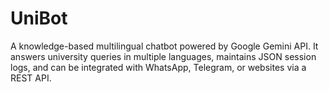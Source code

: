 # UniBot
A knowledge-based multilingual chatbot powered by Google Gemini API. It answers university queries in multiple languages, maintains JSON session logs, and can be integrated with WhatsApp, Telegram, or websites via a REST API.
